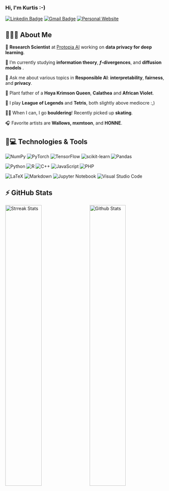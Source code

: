 ### Hi, I'm Kurtis :-)

[![Linkedin Badge](https://img.shields.io/badge/-kurtisdavid-blue?style=flat-square&logo=Linkedin&logoColor=white&link=https://www.linkedin.com/in/kurtisdavid/)](https://www.linkedin.com/in/kurtisdavid/)
[![Gmail Badge](https://img.shields.io/badge/-kurtis.e.david@gmail.com-c14438?style=flat-square&logo=Gmail&logoColor=white&link=mailto:kurtis.e.david@gmail.com)](mailto:kurtis.e.david@gmail.com)
[![Personal Website](https://img.shields.io/badge/-🧙🏽‍♂️kurtisdavid.github.io-fffdd0?style=flat-square&&logoColor=white&link=https://kurtisdavid.github.io)](https://kurtisdavid.github.io)

## 🧙🏽‍♂️ About Me
🔭 **Research Scientist** at [Protopia AI](https://protopia.ai/) working on **data privacy for deep learning**.

📓 I’m currently studying **information theory**, ***f*-divergences**, and **diffusion models** .

💬 Ask me about various topics in **Responsible AI**: **interpretability**, **fairness**, and **privacy**.

🌱 Plant father of a **Hoya Krimson Queen**, **Calathea** and **African Violet**.  

👾 I play **League of Legends** and **Tetris**, both slightly above mediocre :,)

🏃🏽 When I can, I go **bouldering**! Recently picked up **skating**.

🎧 Favorite artists are **Wallows, mxmtoon**, and **HONNE**.


## 🚀💻 Technologies & Tools

  ![NumPy](https://img.shields.io/badge/numpy-%23013243.svg?style=for-the-badge&logo=numpy&logoColor=white)
  ![PyTorch](https://img.shields.io/badge/PyTorch-%23EE4C2C.svg?style=for-the-badge&logo=PyTorch&logoColor=white)
  ![TensorFlow](https://img.shields.io/badge/TensorFlow-%23FF6F00.svg?style=for-the-badge&logo=TensorFlow&logoColor=white)
  ![scikit-learn](https://img.shields.io/badge/scikit--learn-%23F7931E.svg?style=for-the-badge&logo=scikit-learn&logoColor=white)
  ![Pandas](https://img.shields.io/badge/pandas-%23150458.svg?style=for-the-badge&logo=pandas&logoColor=white)
  
  ![Python](https://img.shields.io/badge/python-3670A0?style=for-the-badge&logo=python&logoColor=ffdd54)
  ![R](https://img.shields.io/badge/r-%23276DC3.svg?style=for-the-badge&logo=r&logoColor=white)
  ![C++](https://img.shields.io/badge/c++-%2300599C.svg?style=for-the-badge&logo=c%2B%2B&logoColor=white)
  ![JavaScript](https://img.shields.io/badge/javascript-%23323330.svg?style=for-the-badge&logo=javascript&logoColor=%23F7DF1E)
  ![PHP](https://img.shields.io/badge/php-%23777BB4.svg?style=for-the-badge&logo=php&logoColor=white)
  
  ![LaTeX](https://img.shields.io/badge/latex-%23008080.svg?style=for-the-badge&logo=latex&logoColor=white)
  ![Markdown](https://img.shields.io/badge/markdown-%23000000.svg?style=for-the-badge&logo=markdown&logoColor=white)
  ![Jupyter Notebook](https://img.shields.io/badge/jupyter-%23FA0F00.svg?style=for-the-badge&logo=jupyter&logoColor=white)
  ![Visual Studio Code](https://img.shields.io/badge/Visual%20Studio%20Code-0078d7.svg?style=for-the-badge&logo=visual-studio-code&logoColor=white)

## ⚡ GitHub Stats

  <a href="https://git.io/streak-stats">
    <img width="47.5%" align="left" alt="Strreak Stats" src="http://github-readme-streak-stats.herokuapp.com?user=kurtisdavid&theme=radical&date_format=M%20j%5B%2C%20Y%5D" />
  </a>  
  <a href="https://github.com/anuraghazra/github-readme-stats">  
    <img width="47.5%" align="right" alt="Github Stats" src="https://github-readme-stats.vercel.app/api?username=kurtisdavid&count_private=true&show_icons=true&theme=radical&include_all_commits=true)" />
  </a>






<!--
![](https://visitor-badge.glitch.me/badge?page_id=kurtisdavid.kurtisdavid)

[![Kurtis's GitHub stats](https://github-readme-stats.vercel.app/api?username=kurtisdavid&count_private=true&show_icons=true&theme=radical&include_all_commits=true)](https://github.com/anuraghazra/github-readme-stats)


**kurtisdavid/kurtisdavid** is a ✨ _special_ ✨ repository because its `README.md` (this file) appears on your GitHub profile.

Here are some ideas to get you started:


-->
